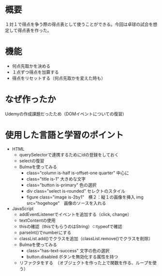 # 概要
１対１で得点を争う際の得点表として使うことができる。今回は卓球の試合を想定して得点表を作った。

# 機能
- 何点先取かを決める
- １点ずつ得点を加算する
- 得点をリセットする（何点先取かを変えた時も）

# なぜ作ったか
Udemyの作成課題だったため（DOMイベントについての復習）

# 使用した言語と学習のポイント
- HTML
  - querySelectorで連携するためにidの登録をしておく
  - selectの復習
  - Bulmaを使ってみる
    - class="column is-half is-offset-one quarter" 中心に
    - class="title is-1" 大きめな文字
    - class="button is-primary" 色の選択
    - div class="select is-rounded" セレクトのスタイル
    - figure class="image is-2by1"　横２：縦１の画像を挿入
            img src="hogehoge"　画像のソースを入れる
- JavaScript
  - addEventListenerでイベントを追加する（click, change）
  - textContentの使用
  - thisの確認（thisでもらうのはString）⇦typeofで確認
  - parseInt()でnumberにする
  - classList.add()でクラスを追加（classList.remove()でクラスを削除）
  - Bulmaを使ってみる
    - class="has-text-success" 文字の色の選択
    - button.disabled ボタンを無効化する属性を持つ
  - リファクタをする　（オブジェクトを作った上で関数を作る、ループを使う）
